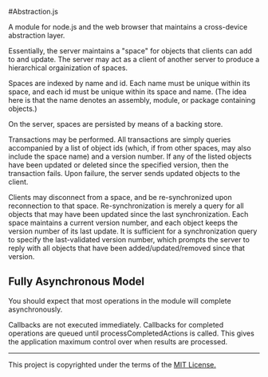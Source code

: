 #Abstraction.js

A module for node.js and the web browser that maintains a cross-device
abstraction layer.

Essentially, the server maintains a "space" for objects that clients
can add to and update. The server may act as a client of another server
to produce a hierarchical orgainization of spaces.

Spaces are indexed by name and id. Each name must be unique within its space,
and each id must be unique within its space and name.
(The idea here is that the name denotes an assembly, module, or package containing objects.)

On the server, spaces are persisted by means of a backing store.

Transactions may be performed. All transactions are simply queries accompanied by
a list of object ids (which, if from other spaces, may also include the space name)
and a version number. If any of the listed objects have been updated or deleted
since the specified version, then the transaction fails. Upon failure, the server
sends updated objects to the client.

Clients may disconnect from a space, and be re-synchronized upon reconnection
to that space. Re-synchronization is merely a query for all objects that may
have been updated since the last synchronization. Each space maintains a
current version number, and each object keeps the version number of its last
update. It is sufficient for a synchronization query to specify the
last-validated version number, which prompts the server to reply with all
objects that have been added/updated/removed since that version.

## Fully Asynchronous Model

You should expect that most operations in the module will complete asynchronously.

Callbacks are not executed immediately. Callbacks for completed operations are
queued until processCompletedActions is called. This gives the application maximum
control over when results are processed.

---
This project is copyrighted under the terms of the [MIT License.](LICENSE.md) 
